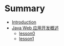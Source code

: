 # Summary

* [Introduction](README.md)
* [Java Web 应用开发概述](java_web/README.md)
   * [lesson0](java_web/lesson0.md)
   * [lesson1](java_web/lesson1.md)


